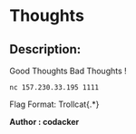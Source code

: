 
# Thoughts
## Description:
Good Thoughts Bad Thoughts !
```
nc 157.230.33.195 1111
```
Flag Format: Trollcat{.*}

**Author : codacker**

